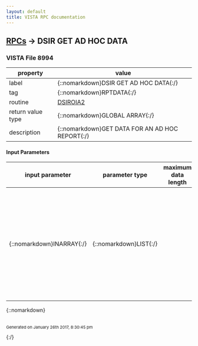 ```yaml
---
layout: default
title: VISTA RPC documentation
---
```




## [RPCs](TableOfContent.md) &#8594; DSIR GET AD HOC DATA 



### VISTA File 8994 


 property | value 
--- | --- 
 label | {::nomarkdown}DSIR GET AD HOC DATA{:/}
 tag | {::nomarkdown}RPTDATA{:/}
 routine | [DSIROIA2](http://code.osehra.org/dox/Routine_DSIROIA2_source.html)
 return value type | {::nomarkdown}GLOBAL ARRAY{:/}
 description | {::nomarkdown}GET DATA FOR AN AD HOC REPORT{:/}

#### Input Parameters

| input parameter | parameter type | maximum data length | required | description | 
| --- | --- | --- | --- | --- | 
| {::nomarkdown}INARRAY{:/} | {::nomarkdown}LIST{:/} |  | {::nomarkdown}true{:/} | {::nomarkdown}Input Parameter(s) - ARRAY AS FOLLOWS: \F1_IEN^F2_IEN^...^Fn_IEN FILTER/SELECTION FIELDS (OPTIONAL) \F1\^F1_IEN^F1_VALUE \F2\^F2_IEN^F1_VALUE \F3\^F3_IEN^F1_VALUE DATE RANGE FIELDS (OPTIONAL) \R1\^R1_IEN^F1_VALUE1^F1_VALUE2 \R2\^R2_IEN^R2_VALUE2^R2_VALUE2^ANDOR (A=AND O=OR DATE RANGES) SORT FIELDS (OPTIONAL) \S1\^S1_IEN^[\A\\D\] (\A - ASCENDING IS THE DEFAULT, \D\ - DESCENDING) \S2\^S2_IEN^[\A\\D\] (\A - ASCENDING IS THE DEFAULT, \D\ - DESCENDING){:/} | 

{::nomarkdown} <br/><br/><p style="font-size: 11px">Generated on January 26th 2017, 8:30:45 pm</p>{:/}